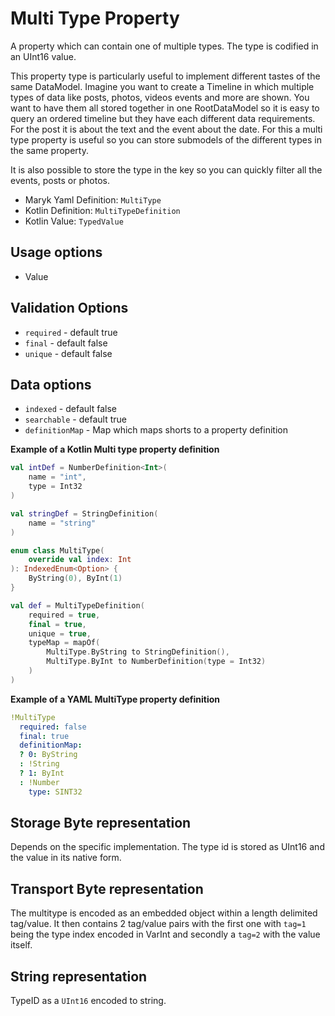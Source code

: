 # Multi Type Property
A property which can contain one of multiple types. The type is codified in an UInt16 value.

This property type is particularly useful to implement different tastes of the same DataModel. 
Imagine you want to create a Timeline in which multiple types of data like posts, photos, videos
events and more are shown. You want to have them all stored together in one RootDataModel so it 
is easy to query an ordered timeline but they have each different data requirements. For the post
it is about the text and the event about the date. For this a multi type property is useful so you
can store submodels of the different types in the same property.

It is also possible to store the type in the key so you can quickly filter all the events, posts
or photos. 

- Maryk Yaml Definition: `MultiType`
- Kotlin Definition: `MultiTypeDefinition`
- Kotlin Value: `TypedValue`

## Usage options
- Value

## Validation Options
- `required` - default true
- `final` - default false
- `unique` - default false

## Data options
- `indexed` - default false
- `searchable` - default true
- `definitionMap` - Map which maps shorts to a property definition

**Example of a Kotlin Multi type property definition**
```kotlin
val intDef = NumberDefinition<Int>(
    name = "int",
    type = Int32
)

val stringDef = StringDefinition(
    name = "string"
)

enum class MultiType(
    override val index: Int
): IndexedEnum<Option> {
    ByString(0), ByInt(1)
}

val def = MultiTypeDefinition(
    required = true,
    final = true,
    unique = true,
    typeMap = mapOf(
        MultiType.ByString to StringDefinition(),
        MultiType.ByInt to NumberDefinition(type = Int32)
    )
)
```

**Example of a YAML MultiType property definition**
```yaml
!MultiType
  required: false
  final: true
  definitionMap:
  ? 0: ByString
  : !String
  ? 1: ByInt
  : !Number
    type: SINT32
```

## Storage Byte representation
Depends on the specific implementation. The type id is stored as UInt16 and the value in its
native form.

## Transport Byte representation
The multitype is encoded as an embedded object within a length delimited tag/value. It then 
contains 2 tag/value pairs with the first one with `tag=1` being the type index encoded in VarInt and 
secondly a `tag=2` with the value itself. 

## String representation
TypeID as a `UInt16` encoded to string.
